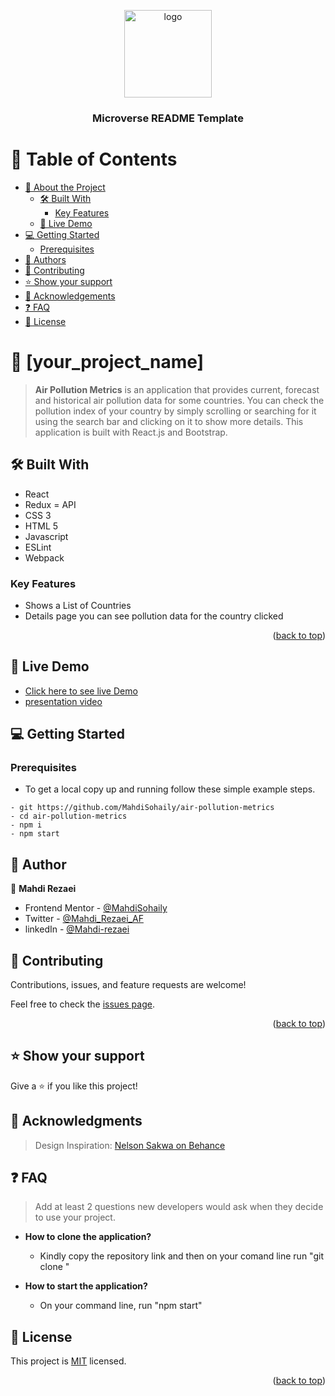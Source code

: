 <a name="readme-top"></a>

<div align="center">

  <img src="https://github.com/MahdiSohaily/spaceX/raw/development/assest/murple_logo.png" alt="logo" width="140"  height="auto" />
  <br/>

  <h3><b>Microverse README Template</b></h3>

</div>

# 📗 Table of Contents

- [📖 About the Project](#about-project)
  - [🛠 Built With](#built-with)
    - [Key Features](#key-features)
  - [🚀 Live Demo](#live-demo)
- [💻 Getting Started](#getting-started)
  - [Prerequisites](#prerequisites)
- [👥 Authors](#authors)
- [🤝 Contributing](#contributing)
- [⭐️ Show your support](#support)
- [🙏 Acknowledgements](#acknowledgements)
- [❓ FAQ](#faq)
- [📝 License](#license)

# 📖 [your_project_name] <a name="about-project"></a>

> **Air Pollution Metrics** is an application that provides current, forecast and historical air pollution data for some countries. You can check the pollution index of your country by simply scrolling or searching for it using the search bar and clicking on it to show more details. This application is built with React.js and Bootstrap.

## 🛠 Built With <a name="built-with"></a>

- React
- Redux
  = API
- CSS 3
- HTML 5
- Javascript
- ESLint
- Webpack

### Key Features <a name="key-features"></a>

- Shows a List of Countries
- Details page you can see pollution data for the country clicked

<p align="right">(<a href="#readme-top">back to top</a>)</p>

## 🚀 Live Demo <a name="live-demo"></a>

- [Click here to see live Demo](https://www.loom.com/share/378c9c2eab284aa6b4d1546b755a56ba)
- [presentation video](https://www.loom.com/share/d2906f988b1b482abd35d05cdd5f3fd7)

## 💻 Getting Started <a name="getting-started"></a>

### Prerequisites

- To get a local copy up and running follow these simple example steps.

```
- git https://github.com/MahdiSohaily/air-pollution-metrics
- cd air-pollution-metrics
- npm i
- npm start
```

<!-- AUTHORS -->

## 👥 Author <a name="authors"></a>

 👤 **Mahdi Rezaei**

- Frontend Mentor - [@MahdiSohaily](https://www.frontendmentor.io/profile/MahdiSohaily)
- Twitter - [@Mahdi_Rezaei_AF](https://twitter.com/Mahdi_Rezaei_AF)
- linkedIn - [@Mahdi-rezaei](https://www.linkedin.com/in/mahdi-rezaei-74705713b)

## 🤝 Contributing <a name="contributing"></a>

Contributions, issues, and feature requests are welcome!

Feel free to check the [issues page](https://github.com/Alhajideen/Air-Pollution-Metrics/issues).

<p align="right">(<a href="#readme-top">back to top</a>)</p>

## ⭐️ Show your support <a name="support"></a>

Give a ⭐️ if you like this project!

## 🙏 Acknowledgments <a name="acknowledgements"></a>

> Design Inspiration: [Nelson Sakwa on Behance](https://www.behance.net/sakwadesignstudio)

<!-- FAQ (optional) -->

## ❓ FAQ <a name="faq"></a>

> Add at least 2 questions new developers would ask when they decide to use your project.

- **How to clone the application?**

  - Kindly copy the repository link and then on your comand line run "git clone <repository link>"

- **How to start the application?**

  - On your command line, run "npm start"

<!-- LICENSE -->

## 📝 License <a name="license"></a>

This project is [MIT](https://github.com/Alhajideen/Air-Pollution-Metrics/blob/dev/MIT.md) licensed.

<p align="right">(<a href="#readme-top">back to top</a>)</p>
